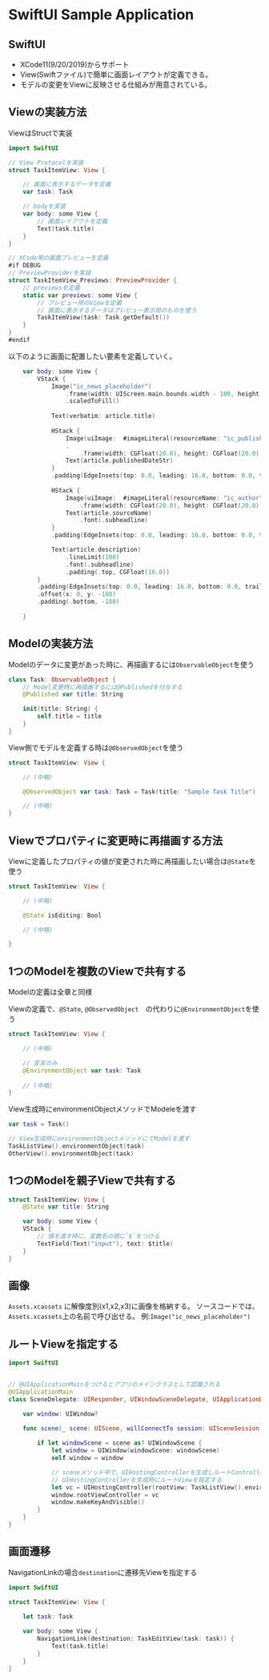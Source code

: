 # SwiftUI Sample Application

## SwiftUI

* XCode11(9/20/2019)からサポート
* View(Swiftファイル)で簡単に画面レイアウトが定義できる。
* モデルの変更をViewに反映させる仕組みが用意されている。

## Viewの実装方法

ViewはStructで実装

```swift
import SwiftUI

// View Protocolを実装
struct TaskItemView: View {

    // 画面に表示するデータを定義
    var task: Task

    // bodyを実装
    var body: some View {
        // 画面レイアウトを定義
        Text(task.title)
    }
}

// XCode用の画面プレビューを定義
#if DEBUG
// PreviewProviderを実装
struct TaskItemView_Previews: PreviewProvider {
    // previewsを定義
    static var previews: some View {
        // プレビュー用のViewを定義
        // 画面に表示するデータはプレビュー表示用のものを使う
        TaskItemView(task: Task.getDefault())
    }
}
#endif
```

以下のように画面に配置したい要素を定義していく。

```swift
    var body: some View {
        VStack {
            Image("ic_news_placeholder")
                .frame(width: UIScreen.main.bounds.width - 100, height: (UIScreen.main.bounds.width - 100)  * 0.5 as CGFloat, alignment: Alignment.center)
                .scaledToFill()
            
            Text(verbatim: article.title)
            
            HStack {
                Image(uiImage:  #imageLiteral(resourceName: "ic_publish"))
                .
                    .frame(width: CGFloat(20.0), height: CGFloat(20.0), alignment: Alignment.center)
                Text(article.publishedDateStr)
            }
            .padding(EdgeInsets(top: 0.0, leading: 16.0, bottom: 0.0, trailing: 16.0))
            
            HStack {
                Image(uiImage:  #imageLiteral(resourceName: "ic_author"))
                    .frame(width: CGFloat(20.0), height: CGFloat(20.0), alignment: Alignment.center)
                Text(article.sourceName)
                    .font(.subheadline)
            }
            .padding(EdgeInsets(top: 0.0, leading: 16.0, bottom: 0.0, trailing: 16.0))

            Text(article.description)
                .lineLimit(100)
                .font(.subheadline)
                .padding(.top, CGFloat(16.0))
        }
        .padding(EdgeInsets(top: 0.0, leading: 16.0, bottom: 0.0, trailing: 16.0))
        .offset(x: 0, y: -180)
        .padding(.bottom, -180)
    
    }
```

## Modelの実装方法

Modelのデータに変更があった時に、再描画するには`ObservableObject`を使う

```swift
class Task: ObservableObject {
    // Model変更時に再描画するには@Publishedを付与する
    @Published var title: String

    init(title: String) {
        self.title = title
    }
}
```

View側でモデルを定義する時は`@ObservedObject`を使う

```swift
struct TaskItemView: View {

    // (中略)

    @ObservedObject var task: Task = Task(title: "Sample Task Title")

    // (中略)
}
```

## Viewでプロパティに変更時に再描画する方法

Viewに定義したプロパティの値が変更された時に再描画したい場合は`@State`を使う

```swift
struct TaskItemView: View {

    // (中略)

    @State isEditing: Bool

    // (中略)

}
```

## 1つのModelを複数のViewで共有する

Modelの定義は全章と同様

Viewの定義で、`@State`,  `@ObservedObject`　の代わりに`@EnvironmentObject`を使う

```swift
struct TaskItemView: View {

    // (中略)

    // 宣言のみ
    @EnvironmentObject var task: Task
    
    // (中略)
}
```

View生成時にenvironmentObjectメソッドでModeleを渡す

```swift
var task = Task()

// View生成時にenvironmentObjectメソッドにてModelを渡す
TaskListView().environmentObject(task)
OtherView().environmentObject(task)

```

## 1つのModelを親子Viewで共有する

```swift
struct TaskItemView: View {
    @State var title: String

    var body: some View {
    VStack {
        // 値を渡す時に、変数名の頭に`$`をつける
        TextField(Text("input"), text: $title)
    }
}
```

## 画像

`Assets.xcassets` に解像度別(x1,x2,x3)に画像を格納する。
ソースコードでは、`Assets.xcassets`上の名前で呼び出せる。
例:`Image("ic_news_placeholder")`



## ルートViewを指定する


```swift
import SwiftUI


// @UIApplicationMainをつけるとアプリのメインクラスとして認識される
@UIApplicationMain
class SceneDelegate: UIResponder, UIWindowSceneDelegate, UIApplicationDelegate {

    var window: UIWindow?

    func scene(_ scene: UIScene, willConnectTo session: UISceneSession, options connectionOptions: UIScene.ConnectionOptions) {
        
        if let windowScene = scene as? UIWindowScene {
            let window = UIWindow(windowScene: windowScene)
            self.window = window

            // sceneメソッド中で、UIHostingControllerを生成しルートControllerとして登録する
            // UIHostingControllerを生成時にルートViewを指定する
            let vc = UIHostingController(rootView: TaskListView().environmentObject(UserData()))
            window.rootViewController = vc
            window.makeKeyAndVisible()
        }
    }
}
```

## 画面遷移

NavigationLinkの場合`destination`に遷移先Viewを指定する

```swift
import SwiftUI

struct TaskItemView: View {
    
    let task: Task

    var body: some View {
        NavigationLink(destination: TaskEditView(task: task)) {
            Text(task.title)
        }
    }
}
```

